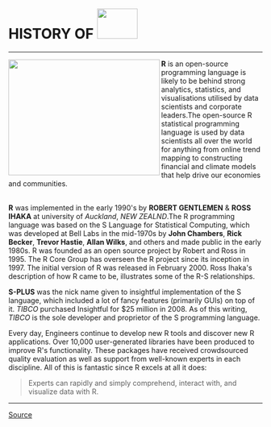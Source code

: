 # HISTORY OF  <img src="https://www.r-project.org/Rlogo.png" width="80" height="60"/></div>

---
<img src="https://www.traininginbangalore.com/images/infographics/r-programming-training-in-bangalore-tib.jpg" width="300" height="230" align="left"/>
<b>R</b> is an open-source programming language  is likely to be behind strong analytics, statistics, and visualisations utilised by data scientists and corporate leaders.The open-source R statistical programming language is used by data scientists all over the world for anything from online trend mapping to constructing financial and climate models that help drive our economies and communities.<br /><br />

**R** was implemented in the early 1990's by **ROBERT GENTLEMEN** & **ROSS IHAKA** at university of *Auckland*, *NEW ZEALND*.The R programming language was based on the S Language for Statistical Computing, which was developed at Bell Labs in the mid-1970s by **John Chambers**, **Rick Becker**, **Trevor Hastie**, **Allan Wilks**, and others and made public in the early 1980s. R was founded as an open source project by Robert and Ross in 1995. The R Core Group has overseen the R project since its inception in 1997. The initial version of R was released in February 2000. Ross Ihaka's description of how R came to be, illustrates some of the R-S relationships.

**S-PLUS** was the nick name given to insightful implementation of the S language, which included a lot of fancy features (primarily GUIs) on top of it. *TIBCO* purchased Insightful for $25 million in 2008. As of this writing, *TIBCO* is the sole developer and proprietor of the S programming language.



Every day, Engineers continue to develop new R tools and discover new R applications. Over 10,000 user-generated libraries have been produced to improve R's functionality. These packages have received crowdsourced quality evaluation as well as support from well-known experts in each discipline. All of this is fantastic since R excels at all it does:
> Experts can rapidly and simply comprehend, interact with, and visualize data with R.

---

[Source](https://bookdown.org/rdpeng/rprogdatascience/history-and-overview-of-r.html)
